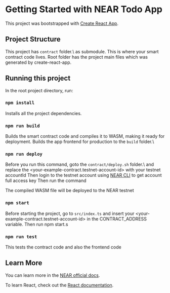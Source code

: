 # Getting Started with NEAR Todo App

This project was bootstrapped with [Create React App](https://github.com/facebook/create-react-app).

## Project Structure

This project has `contract` folder.\ as submodule. This is where your smart contract code lives. Root folder has the project main files which was generated by create-react-app.

## Running this project

In the root project directory, run:

### `npm install`

Installs all the project dependencies.

### `npm run build`

Builds the smart contract code and compiles it to WASM, making it ready for deployment.
Builds the app frontend for production to the `build` folder.\

### `npm run deploy`

Before you run this command, goto the `contract/deploy.sh` folder.\ and replace the <your-example-contract.testnet-account-id> with your testnet accountId
Then login to the testnet account using [NEAR CLI](https://docs.near.org/tools/near-cli) to get account full access key
Then run the command

The compiled WASM file will be deployed to the NEAR testnet

### `npm start`

Before starting the project, go to `src/index.ts` and insert your <your-example-contract.testnet-account-id> in the CONTRACT_ADDRESS variable. Then run npm start.s 

### `npm run test`

This tests the contract code and also the frontend code

## Learn More

You can learn more in the [NEAR official docs](https://docs.near.org).

To learn React, check out the [React documentation](https://reactjs.org/).
